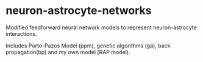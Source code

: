 neuron-astrocyte-networks
=========================

Modified feedforward neural network models to represent neuron-astrocyte interactions. 

Includes Porto-Pazos Model (ppm), genetic algorithms (ga), back propagation(bp) and my own model (RAP model).
